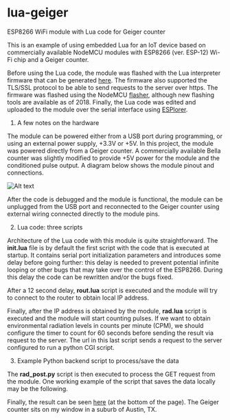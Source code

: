 # lua-geiger
ESP8266 WiFi module with Lua code for Geiger counter

This is an example of using embedded Lua for an IoT device based on commercially available NodeMCU modules with ESP8266 (ver. ESP-12) Wi-Fi chip and a Geiger counter.

Before using the Lua code, the module was flashed with the Lua interpreter firmware that can be generated [here](https://nodemcu-build.com/). The firmware also supported the TLS/SSL protocol to be able to send requests to the server over https. The firmware was flashed using the NodeMCU [flasher](https://github.com/nodemcu/nodemcu-flasher), although new flashing tools are available as of 2018. Finally, the Lua code was edited and uploaded to the module over the serial interface using [ESPlorer](https://github.com/4refr0nt/ESPlorer).

1. A few notes on the hardware

The module can be powered either from a USB port during programming, or using an external power supply, +3.3V or +5V. In this project, the module was powered directly from a Geiger counter. A commercially available Bella counter was slightly modified to provide +5V power for the module and the conditioned pulse output. A diagram below shows the module pinout and connections.

![Alt text](http://www.texasmicrodevices.com/w/wp-content/uploads/2019/05/nodemcu-geiger.gif)

After the code is debugged and the module is functional, the module can be unplugged from the USB port and reconnected to the Geiger counter using external wiring connected directly to the module pins.

2. Lua code: three scripts

Architecture of the Lua code with this module is quite straightforward. The **init.lua** file is by default the first script with the code that is executed at startup. It contains serial port initialization parameters and introduces some delay before going further: this delay is needed  to prevent potential infinite looping or other bugs that may take over the control of the ESP8266. During this delay the code can be rewritten and/or the bugs fixed. 

After a 12 second delay, **rout.lua** script is executed and the module will try to connect to the router to obtain local IP address. 

Finally, after the IP address is obtained by the module, **rad.lua** script is executed and the module will start counting pulses. If we want to obtain environmental radiation levels in counts per minute (CPM), we should configure the timer to count for 60 seconds before sending the result via request to the server. The url in this last script sends a request to the server configured to run a python CGI script. 

3. Example Python backend script to process/save the data

The **rad_post.py** script is then executed to process the GET request from the module.  One working example of the script that saves the data locally may be the following.

Finally, the result can be seen [here](http://texasmicrodevices.com/w/lua-for-iot-geiger-counter-with-nodemcu/) (at the bottom of the page). The Geiger counter sits on my window in a suburb of Austin, TX.
